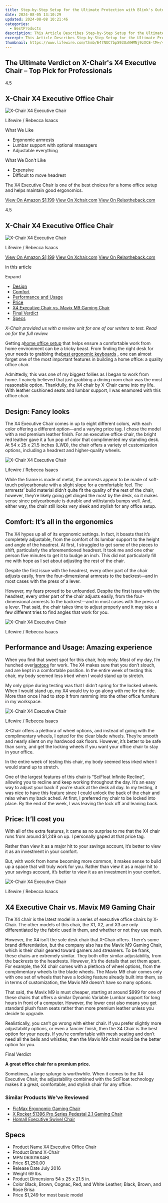 ```yaml
---
title: Step-by-Step Setup for the Ultimate Protection with Blink's Outdoor Cameras
date: 2024-08-05 13:10:29
updated: 2024-08-08 10:21:46
categories:
  - BestProducts
description: This Article Describes Step-by-Step Setup for the Ultimate Protection with Blink's Outdoor Cameras
excerpt: This Article Describes Step-by-Step Setup for the Ultimate Protection with Blink's Outdoor Cameras
thumbnail: https://www.lifewire.com/thmb/E47NUC7bpS93UxNHMNj9zXCE-tM=/400x300/filters:no_upscale():max_bytes(150000):strip_icc():format(webp)/BlinkOutdoor4Lede2-b62af7e461fa4bf3adf5ae1a379efd27.png
---
```


## The Ultimate Verdict on X-Chair's X4 Executive Chair – Top Pick for Professionals

4.5

## X-Chair X4 Executive Office Chair

![X-Chair X4 Executive Chair](https://www.lifewire.com/thmb/T4csAgbes4abqRjwN08dKTMWq44=/1000x1000/filters:no_upscale():max_bytes(150000):strip_icc():format(webp)/X4_Chair_HeroSquare-19c2733ecb4b44e09b379888a662d20a.jpg)

Lifewire / Rebecca Isaacs

 What We Like

* Ergonomic armrests
* Lumbar support with optional massagers
* Adjustable everything

 What We Don't Like

* Expensive
* Difficult to move headrest

 The X4 Executive Chair is one of the best choices for a home office setup and helps maintain good ergonomics.

[View On Amazon $1,199](https://www.amazon.com/dp/B01HTYUPXQ/?tag=lifewire-onsite-prod-20&ascsubtag=5183962%7Cn7d2364de7eef4418ad74782da088991f17%7CB01HTYUPXQ) [View On Xchair.com](https://www.xchair.com/buildx4.html) [View On Relaxtheback.com](https://relaxtheback.com/products/x-chair-x4-leather-executive-chair?variant=19346801262646)

4.5

## X-Chair X4 Executive Office Chair

![X-Chair X4 Executive Chair](https://www.lifewire.com/thmb/o2ogYPC53g0q9kKJdfN9mKC0tjs=/450x450/filters:no_upscale():max_bytes(150000):strip_icc():format(webp)/X4_Chair_HeroSquare-19c2733ecb4b44e09b379888a662d20a.jpg)

Lifewire / Rebecca Isaacs

[View On Amazon $1,199](https://www.amazon.com/dp/B01HTYUPXQ/?tag=lifewire-onsite-prod-20&ascsubtag=5183962%7Cn7d2364de7eef4418ad74782da088991f17%7CB01HTYUPXQ) [View On Xchair.com](https://www.xchair.com/buildx4.html) [View On Relaxtheback.com](https://relaxtheback.com/products/x-chair-x4-leather-executive-chair?variant=19346801262646)

 in this article

 Expand

* [Design](https://www.lifewire.com/#toc-design-fancy-looks)
* [Comfort](https://www.lifewire.com/#toc-comfort-its-all-in-the-ergonomics)
* [Performance and Usage](https://www.lifewire.com/#toc-performance-and-usage-amazing-experience)
* [Price](https://www.lifewire.com/#toc-price-itll-cost-you)
* [X4 Executive Chair vs. Mavix M9 Gaming Chair](https://www.lifewire.com/#toc-x4-executive-chair-vs-mavix-m9-gaming-chair)
* [Final Verdict](https://www.lifewire.com/#toc-final-verdict)
* [Specs](https://www.lifewire.com/#toc-full-spec)

 _X-Chair provided us with a review unit for one of our writers to test. Read on for the full review._

 Getting a[home office setup](https://www.lifewire.com/the-best-home-office-setups-5096922) that helps ensure a comfortable work from home environment can be a tricky beast. From finding the right desk for your needs to grabbing the[best ergonomic keyboards](https://www.lifewire.com/best-keyboards-4136226) , one can almost forget one of the most important features in building a home office: a quality office chair.

 Admittedly, this was one of my biggest follies as I began to work from home. I naively believed that just grabbing a dining room chair was the most reasonable option. Thankfully, the X4 chair by X-Chair came into my life. With leather cushioned seats and lumbar support, I was enamored with this office chair.

## Design: Fancy looks

 The X4 Executive Chair comes in up to eight different colors, with each color offering a different option—and a varying price tag. I chose the model with a red premium leather finish. For an executive office chair, the bright red leather gave it a fun pop of color that complimented my standing desk. At 54 x 25 x 21.5 inches (LWD), the chair offers a variety of customization options, including a headrest and higher-quality wheels.

![X-Chair X4 Executive Chair](https://www.lifewire.com/thmb/o55ics7vj1qGpay04wIyYThTOjQ=/1500x0/filters:no_upscale():max_bytes(150000):strip_icc():format(webp)/X4_Chair_02-c2153c140aa841cb92509051d8aa53da.jpg)

Lifewire / Rebecca Isaacs

 While the frame is made of metal, the armrests appear to be made of soft-touch polycarbonate with a slight slope for a comfortable feel. The armrests’ build material didn’t quite fit the quality of the rest of the chair, however, they’re likely going get dinged the most by the desk, so it makes sense since polycarbonate is durable and withstands bumps well. And, either way, the chair still looks very sleek and stylish for any office setup.

## Comfort: It’s all in the ergonomics

 The X4 hypes up all of its ergonomic settings. In fact, it boasts that it’s completely adjustable, from the comfort of its lumbar support to the height and angle of the headrest. At first, I struggled to get some of the pieces to shift, particularly the aforementioned headrest. It took me and one other person five minutes to get it to budge an inch. This did not particularly fill me with hope as I set about adjusting the rest of the chair.

 Despite the first issue with the headrest, every other part of the chair adjusts easily, from the four-dimensional armrests to the backrest—and in most cases with the press of a lever.

 However, my fears proved to be unfounded. Despite the first issue with the headrest, every other part of the chair adjusts easily, from the four-dimensional armrests to the backrest—and in most cases with the press of a lever. That said, the chair takes time to adjust properly and it may take a few different tries to find angles that work for you.

![X-Chair X4 Executive Chair](https://www.lifewire.com/thmb/D1TwwwNEQrus1ZDlTzTVzawkwm8=/1500x0/filters:no_upscale():max_bytes(150000):strip_icc():format(webp)/X4_Chair_04-6b0bccab99024c60849aed89acc10af9.jpg)

Lifewire / Rebecca Isaacs

## Performance and Usage: Amazing experience

 When you find that sweet spot for this chair, holy moly. Most of my day, I’m hunched over[laptops](https://www.lifewire.com/best-laptops-to-buy-4043650) for work. The X4 makes sure that you don’t slouch, and are kept in a comfortable position. In the entire week of testing this chair, my body seemed less irked when I would stand up to stretch.

 My only gripe during testing was that I didn’t spring for the locked wheels. When I would stand up, my X4 would try to go along with me for the ride. More than once I had to stop it from ramming into the other office furniture in my workspace.

![X-Chair X4 Executive Chair](https://www.lifewire.com/thmb/qfhuDaCLA7O17KfG6MWzM07WKjc=/1500x0/filters:no_upscale():max_bytes(150000):strip_icc():format(webp)/X4_Chair_05-1b75a13677cf424da783a0b8a322bd7f.jpg)

Lifewire / Rebecca Isaacs

 X-Chair offers a plethora of wheel options, and instead of going with the complimentary wheels, I opted for the clear blade wheels. They’re smooth and nearly silent on my hardwood oak floors. However, it’s better to be safe than sorry, and get the locking wheels if you want your office chair to stay in your office.

 In the entire week of testing this chair, my body seemed less irked when I would stand up to stretch.

 One of the largest features of this chair is “SciFloat Infinite Recline”, allowing you to recline and keep working throughout the day. It’s an easy way to adjust your back if you’re stuck at the desk all day. In my testing, it was nice to have this feature since I could unlock the back of the chair and relax when my back ached. At first, I preferred my chair to be locked into place. By the end of the week, I was leaving the lock off and leaning back.

## Price: It’ll cost you

 With all of the extra features, it came as no surprise to me that the X4 chair runs from around $1,249 on up. I personally gaped at that price tag.

 Rather than view it as a major hit to your savings account, it’s better to view it as an investment in your comfort.

 But, with work from home becoming more common, it makes sense to build up a space that will truly work for you. Rather than view it as a major hit to your savings account, it’s better to view it as an investment in your comfort.

![X-Chair X4 Executive Chair](https://www.lifewire.com/thmb/gZ1bSBt3a6FdzAak2_VTPQAWzHA=/1500x0/filters:no_upscale():max_bytes(150000):strip_icc():format(webp)/X4_Chair_03-ed5d18c9ea6f4850abf83acff22a507f.jpg)

Lifewire / Rebecca Isaacs

## X4 Executive Chair vs. Mavix M9 Gaming Chair

 The X4 chair is the latest model in a series of executive office chairs by X-Chair. The other models of this chair, the X1, X2, and X3 are only differentiated by the fabric used in them, and whether or not they use mesh.

 However, the X4 isn’t the sole desk chair that X-Chair offers. There’s some brand differentiation, but the company also has the Mavix M9 Gaming Chair, which is their chair geared toward gamers and streamers. To be frank, these chairs are extremely similar. They both offer similar adjustability, from the backrests to the headrests. However, it’s the details that set them apart. For example, the X4 chair comes with a plethora of wheel options, from the complimentary wheels to the blade wheels. The Mavix M9 chair comes only with one set of wheels that have a locking feature already built into them, so in terms of customization, the Mavix M9 doesn’t have so many options.

 That said, the Mavix M9 is must cheaper, starting at around $999 for one of these chairs that offers a similar Dynamic Variable Lumbar support for long hours in front of a computer. However, the lower cost also means you get standard plush foam seats rather than more premium leather unless you decide to upgrade.

 Realistically, you can’t go wrong with either chair. If you prefer slightly more adjustability options, or even a fancier finish, then the X4 Chair is the best option for your needs. If you’re comfortable with mesh seating and don’t need all the bells and whistles, then the Mavix M9 chair would be the better option for you.

 Final Verdict

**A great office chair for a premium price.**

 Sometimes, a large splurge is worthwhile. When it comes to the X4 Executive Chair, the adjustability combined with the SciFloat technology makes it a great, comfortable, and stylish chair for any office.

### Similar Products We've Reviewed

* [FicMax Ergonomic Gaming Chair](https://www.lifewire.com/ficmax-ergonomic-gaming-chair-review-4771068)
* [X Rocker 51396 Pro Series Pedestal 2.1 Gaming Chair](https://www.lifewire.com/x-rocker-51396-pro-series-pedestal-2-1-gaming-chair-review-4771021)
* [Homall Executive Swivel Chair](https://www.lifewire.com/homall-executive-swivel-chair-review-4589356)

## Specs

* Product Name  X4 Executive Office Chair
* Product Brand  X-Chair
* MPN  063016X4BL
* Price  $1,250.00
* Release Date  July 2016
* Weight  69 lbs.
* Product Dimensions  54 x 25 x 21.5 in.
* Color  Black, Brown, Cognac, Red, and White Leather; Black, Brown, and Rose Brisa
* Price  $1,249 for most basic model


<ins class="adsbygoogle"
     style="display:block"
     data-ad-format="autorelaxed"
     data-ad-client="ca-pub-7571918770474297"
     data-ad-slot="1223367746"></ins>



<ins class="adsbygoogle"
     style="display:block"
     data-ad-client="ca-pub-7571918770474297"
     data-ad-slot="8358498916"
     data-ad-format="auto"
     data-full-width-responsive="true"></ins>
